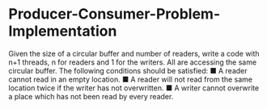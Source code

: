 # Producer-Consumer-Problem-Implementation
Given the size of a circular buffer and number of readers, write a code with n+1 threads, n for readers and 1 for the writers. All are accessing the same circular buffer. The following conditions should be satisfied: ■ A reader cannot read in an empty location. ■ A reader will not read from the same location twice if the writer has not overwritten. ■ A writer cannot overwrite a place which has not been read by every reader.
